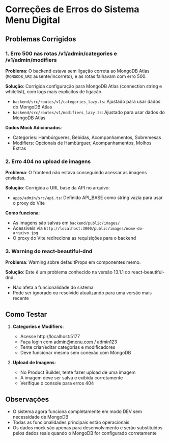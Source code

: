 # Correções de Erros do Sistema Menu Digital

## Problemas Corrigidos

### 1. Erro 500 nas rotas /v1/admin/categories e /v1/admin/modifiers

**Problema**: O backend estava sem ligação correta ao MongoDB Atlas (`MONGODB_URI` ausente/incorreto), e as rotas falhavam com erro 500.

**Solução**: Corrigida configuração para MongoDB Atlas (connection string e whitelist), com logs mais explícitos de ligação.
- `backend/src/routes/v1/categories_lazy.ts`: Ajustado para usar dados do MongoDB Atlas
- `backend/src/routes/v1/modifiers_lazy.ts`: Ajustado para usar dados do MongoDB Atlas

**Dados Mock Adicionados**:
- Categories: Hambúrgueres, Bebidas, Acompanhamentos, Sobremesas
- Modifiers: Opcionais de Hambúrguer, Acompanhamentos, Molhos Extras

### 2. Erro 404 no upload de imagens

**Problema**: O frontend não estava conseguindo acessar as imagens enviadas.

**Solução**: Corrigida a URL base da API no arquivo:
- `apps/admin/src/api.ts`: Definido API_BASE como string vazia para usar o proxy do Vite

**Como funciona**:
- As imagens são salvas em `backend/public/images/`
- Acessíveis via `http://localhost:3000/public/images/nome-do-arquivo.jpg`
- O proxy do Vite redireciona as requisições para o backend

### 3. Warning do react-beautiful-dnd

**Problema**: Warning sobre defaultProps em componentes memo.

**Solução**: Este é um problema conhecido na versão 13.1.1 do react-beautiful-dnd.
- Não afeta a funcionalidade do sistema
- Pode ser ignorado ou resolvido atualizando para uma versão mais recente

## Como Testar

1. **Categories e Modifiers**:
   - Acesse http://localhost:5177
   - Faça login com admin@menu.com / admin123
   - Tente criar/editar categorias e modificadores
   - Deve funcionar mesmo sem conexão com MongoDB

2. **Upload de Imagens**:
   - No Product Builder, tente fazer upload de uma imagem
   - A imagem deve ser salva e exibida corretamente
   - Verifique o console para erros 404

## Observações

- O sistema agora funciona completamente em modo DEV sem necessidade de MongoDB
- Todas as funcionalidades principais estão operacionais
- Os dados mock são apenas para desenvolvimento e serão substituídos pelos dados reais quando o MongoDB for configurado corretamente








